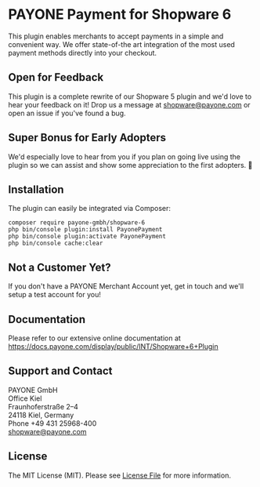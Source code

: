 PAYONE Payment for Shopware 6
=============================

This plugin enables merchants to accept payments in a simple and convenient way.
We offer state-of-the art integration of the most used payment methods directly
into your checkout. 

## Open for Feedback

This plugin is a complete rewrite of our Shopware 5 plugin and we'd love to hear your
feedback on it! Drop us a message at shopware@payone.com or open an issue if
you've found a bug.

## Super Bonus for Early Adopters

We'd especially love to hear from you if you plan on going live using the plugin
so we can assist and show some appreciation to the first adopters. :crown:

## Installation

The plugin can easily be integrated via Composer:

```
composer require payone-gmbh/shopware-6
php bin/console plugin:install PayonePayment
php bin/console plugin:activate PayonePayment
php bin/console cache:clear
```

## Not a Customer Yet?

If you don't have a PAYONE Merchant Account yet, get in touch and we'll setup
a test account for you!

## Documentation

Please refer to our extensive online documentation at
https://docs.payone.com/display/public/INT/Shopware+6+Plugin 

## Support and Contact

PAYONE GmbH  
Office Kiel  
Fraunhoferstraße 2–4  
24118 Kiel, Germany  
Phone +49 431 25968-400  
shopware@payone.com

## License

The MIT License (MIT). Please see [License File](LICENSE) for more information.
